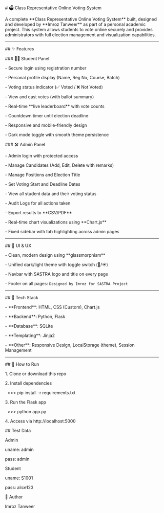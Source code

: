 \# 🗳️ Class Representative Online Voting System



A complete \*\*Class Representative Online Voting System\*\* built, designed and developed by \*\*Imroz Tanweer\*\* as part of a personal academic project. This system allows students to vote online securely and provides administrators with full election management and visualization capabilities.



---



\## ✨ Features



\### 👨‍🎓 Student Panel

\- Secure login using registration number

\- Personal profile display (Name, Reg No, Course, Batch)

\- Voting status indicator (✅ Voted / ❌ Not Voted)

\- View and cast votes (with ballot summary)

\- Real-time \*\*live leaderboard\*\* with vote counts

\- Countdown timer until election deadline

\- Responsive and mobile-friendly design

\- Dark mode toggle with smooth theme persistence



\### 🛠️ Admin Panel

\- Admin login with protected access

\- Manage Candidates (Add, Edit, Delete with remarks)

\- Manage Positions and Election Title

\- Set Voting Start and Deadline Dates

\- View all student data and their voting status

\- Audit Logs for all actions taken

\- Export results to \*\*CSV/PDF\*\*

\- Real-time chart visualizations using \*\*Chart.js\*\*

\- Fixed sidebar with tab highlighting across admin pages



---



\## 🎨 UI \& UX

\- Clean, modern design using \*\*glassmorphism\*\*

\- Unified dark/light theme with toggle switch (🌙/☀️)

\- Navbar with SASTRA logo and title on every page

\- Footer on all pages: `Designed by Imroz for SASTRA Project`



---



\## 🧱 Tech Stack



\- \*\*Frontend\*\*: HTML, CSS (Custom), Chart.js

\- \*\*Backend\*\*: Python, Flask

\- \*\*Database\*\*: SQLite

\- \*\*Templating\*\*: Jinja2

\- \*\*Other\*\*: Responsive Design, LocalStorage (theme), Session Management



---



\## 🚀 How to Run



1\. Clone or download this repo

2\. Install dependencies  

&nbsp;	>>> pip install -r requirements.txt

3\. Run the Flask app

&nbsp;	>>> python app.py

4\. Access via http://localhost:5000

\## Test Data

Admin

uname: admin

pass: admin


Student

uname: S1001

pass: alice123

👤 Author

Imroz Tanweer

